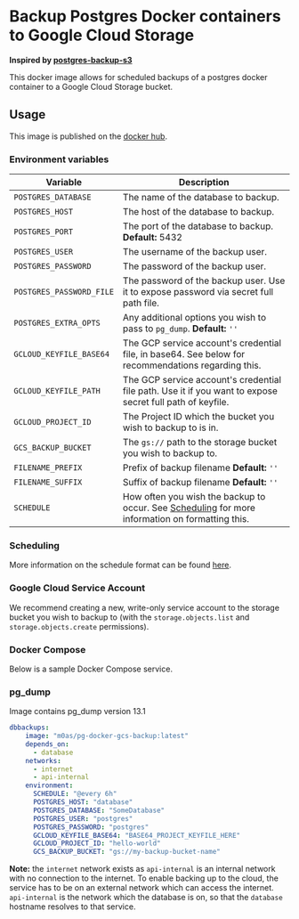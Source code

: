# Backup Postgres Docker containers to Google Cloud Storage
**Inspired by [postgres-backup-s3](https://github.com/schickling/dockerfiles/tree/master/postgres-backup-s3)**

This docker image allows for scheduled backups of a postgres docker container to a Google Cloud Storage bucket.

## Usage

This image is published on the [docker hub](https://hub.docker.com/r/m0as/pg-docker-gcs-backup).

### Environment variables
| Variable                | Description                                                                                                    |
|-------------------------|----------------------------------------------------------------------------------------------------------------|
| `POSTGRES_DATABASE`     | The name of the database to backup.                                                                            |
| `POSTGRES_HOST`         | The host of the database to backup.                                                                            |
| `POSTGRES_PORT`         | The port of the database to backup.  **Default:** 5432                                                         |
| `POSTGRES_USER`         | The username of the backup user.                                                                               |
| `POSTGRES_PASSWORD`     | The password of the backup user.                                                                               |
| `POSTGRES_PASSWORD_FILE`| The password of the backup user. Use it to expose password via secret full path file.                          |
| `POSTGRES_EXTRA_OPTS`   | Any additional options you wish to pass to `pg_dump`. **Default:** `''`                                        |
| `GCLOUD_KEYFILE_BASE64` | The GCP service account's credential file, in base64. See below for recommendations regarding this.            |
| `GCLOUD_KEYFILE_PATH`   | The GCP service account's credential file path. Use it if you want to expose secret full path of keyfile.      |
| `GCLOUD_PROJECT_ID`     | The Project ID which the bucket you wish to backup to is in.                                                   |
| `GCS_BACKUP_BUCKET`     | The `gs://` path to the storage bucket you wish to backup to.                                                  |
| `FILENAME_PREFIX`       | Prefix of backup filename **Default:** `''`                                                                    |
| `FILENAME_SUFFIX`       | Suffix of backup filename **Default:** `''`                                                                    |
| `SCHEDULE`              | How often you wish the backup to occur. See [Scheduling](#Scheduling) for more information on formatting this. |

### Scheduling

More information on the schedule format can be found [here](https://godoc.org/github.com/robfig/cron#hdr-Predefined_schedules).

### Google Cloud Service Account

We recommend creating a new, write-only service account to the storage bucket you wish to backup to (with the `storage.objects.list` and `storage.objects.create` permissions).

### Docker Compose

Below is a sample Docker Compose service.

### pg_dump

Image contains pg_dump version 13.1

```yaml
dbbackups:
    image: "m0as/pg-docker-gcs-backup:latest"
    depends_on:
      - database
    networks:
      - internet
      - api-internal
    environment:
      SCHEDULE: "@every 6h"
      POSTGRES_HOST: "database"
      POSTGRES_DATABASE: "SomeDatabase"
      POSTGRES_USER: "postgres"
      POSTGRES_PASSWORD: "postgres"
      GCLOUD_KEYFILE_BASE64: "BASE64_PROJECT_KEYFILE_HERE"
      GCLOUD_PROJECT_ID: "hello-world"
      GCS_BACKUP_BUCKET: "gs://my-backup-bucket-name"
```

**Note:** the `internet` network exists as `api-internal` is an internal network with no connection to the internet. To enable backing up to the cloud, the service has to be on an external network which can access the internet. `api-internal` is the network which the database is on, so that the `database` hostname resolves to that service.
